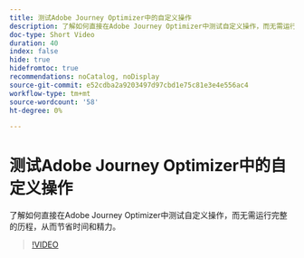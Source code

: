 ```yaml
---
title: 测试Adobe Journey Optimizer中的自定义操作
description: 了解如何直接在Adobe Journey Optimizer中测试自定义操作，而无需运行完整的历程，从而节省时间和精力。
doc-type: Short Video
duration: 40
index: false
hide: true
hidefromtoc: true
recommendations: noCatalog, noDisplay
source-git-commit: e52cdba2a9203497d97cbd1e75c81e3e4e556ac4
workflow-type: tm+mt
source-wordcount: '58'
ht-degree: 0%

---
```



# 测试Adobe Journey Optimizer中的自定义操作

了解如何直接在Adobe Journey Optimizer中测试自定义操作，而无需运行完整的历程，从而节省时间和精力。

<!-- 62_S522_3442522_39_testing-custom-actions-in-adobe-journey-optimizer -->
>[!VIDEO](https://video.tv.adobe.com/v/3458211/?learn=on&enablevpops=true)
